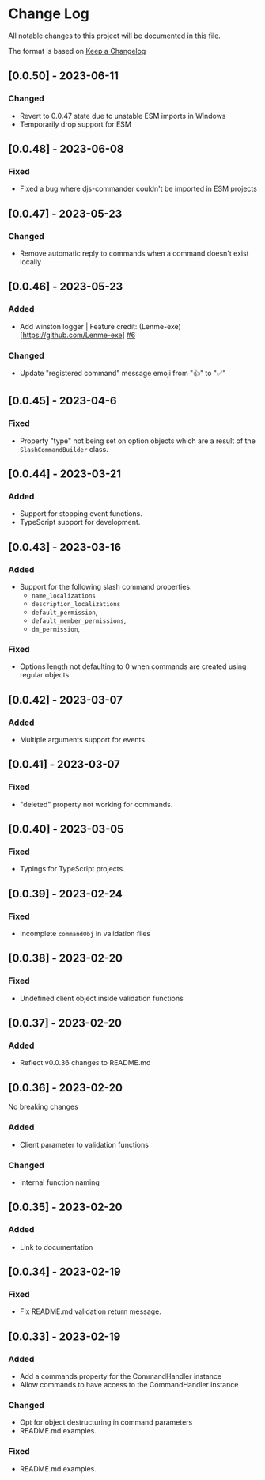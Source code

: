 # Change Log

All notable changes to this project will be documented in this file.

The format is based on [Keep a Changelog](http://keepachangelog.com/)

## [0.0.50] - 2023-06-11

### Changed

- Revert to 0.0.47 state due to unstable ESM imports in Windows
- Temporarily drop support for ESM

## [0.0.48] - 2023-06-08

### Fixed

- Fixed a bug where djs-commander couldn't be imported in ESM projects

## [0.0.47] - 2023-05-23

### Changed

- Remove automatic reply to commands when a command doesn't exist locally

## [0.0.46] - 2023-05-23

### Added

- Add winston logger | Feature credit: (Lenme-exe)[https://github.com/Lenme-exe] [#6](https://github.com/notunderctrl/djs-commander/pull/6)

### Changed

- Update "registered command" message emoji from "👍" to "✅"

## [0.0.45] - 2023-04-6

### Fixed

- Property "type" not being set on option objects which are a result of the `SlashCommandBuilder` class.

## [0.0.44] - 2023-03-21

### Added

- Support for stopping event functions.
- TypeScript support for development.

## [0.0.43] - 2023-03-16

### Added

- Support for the following slash command properties:
  - `name_localizations`
  - `description_localizations`
  - `default_permission`,
  - `default_member_permissions`,
  - `dm_permission`,

### Fixed

- Options length not defaulting to 0 when commands are created using regular objects

## [0.0.42] - 2023-03-07

### Added

- Multiple arguments support for events

## [0.0.41] - 2023-03-07

### Fixed

- "deleted" property not working for commands.

## [0.0.40] - 2023-03-05

### Fixed

- Typings for TypeScript projects.

## [0.0.39] - 2023-02-24

### Fixed

- Incomplete `commandObj` in validation files

## [0.0.38] - 2023-02-20

### Fixed

- Undefined client object inside validation functions

## [0.0.37] - 2023-02-20

### Added

- Reflect v0.0.36 changes to README.md

## [0.0.36] - 2023-02-20

No breaking changes

### Added

- Client parameter to validation functions

### Changed

- Internal function naming

## [0.0.35] - 2023-02-20

### Added

- Link to documentation

## [0.0.34] - 2023-02-19

### Fixed

- Fix README.md validation return message.

## [0.0.33] - 2023-02-19

### Added

- Add a commands property for the CommandHandler instance
- Allow commands to have access to the CommandHandler instance

### Changed

- Opt for object destructuring in command parameters
- README.md examples.

### Fixed

- README.md examples.
